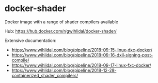 # docker-shader

Docker image with a range of shader compilers available

Hub: https://hub.docker.com/r/gwihlidal/docker-shader/

Extensive documentation:

- https://www.wihlidal.com/blog/pipeline/2018-09-15-linux-dxc-docker/
- https://www.wihlidal.com/blog/pipeline/2018-09-16-dxil-signing-post-compile/
- https://www.wihlidal.com/blog/pipeline/2018-09-17-linux-fxc-docker/
- https://www.wihlidal.com/blog/pipeline/2018-12-28-containerized_shader_compilers/
